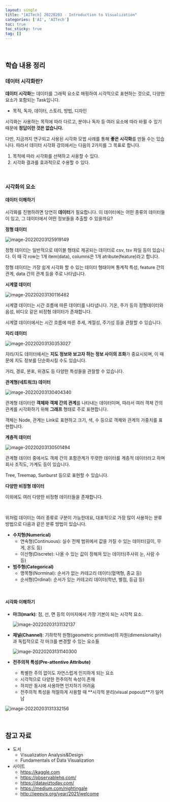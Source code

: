 ```yaml
---
layout: single
title: "[AITech] 20220203 - Introduction to Visualization"
categories: ['AI', 'AITech']
toc: true
toc_sticky: true
tag: []
---
```




<br>

## 학습 내용 정리

### 데이터 시각화란?

**데이터 시각화**는 데이터를 그래픽 요소로 매핑하여 시각적으로 표현하는 것으로, 다양한 요소가 포함되는 Task입니다. 

* 목적, 독자, 데이터, 스토리, 방법, 디자인

시각화는 사용하는 목적에 따라 다르고, 분야나 독자 등 여러 요소에 따라 바뀔 수 있기 때문에 **정답이란 것은 없습니다.**

다만, 지금까지 연구되고 사용된 시각화 모법 사례를 통해 **좋은 시각화**를 만들 수는 있습니다. 따라서 데이터 시각화 강의에서는 다음의 2가지를 그 목표로 합니다. 

1. 목적에 따라 시각화를 선택하고 사용할 수 있다. 
2. 시각화 결과를 효과적으로 수용할 수 있다. 

<br>

### 시각화의 요소

#### 데이터 이해하기

시각화를 진행하려면 당연히 **데이터**가 필요합니다. 이 데이터에는 어떤 종류의 데이터들이 있고, 그 데이터에서 어떤 정보들을 추출할 수 있을까요?

**정형 데이터**

![image-20220203125919149](https://user-images.githubusercontent.com/70505378/152280146-5b49fae3-c247-4d2e-9426-649c3f229e6d.png)

정형 데이터는 일반적으로 테이블 형태로 제공되는 데이터로 csv, tsv 파일 등이 있습니다. 이 때 각 row는 1개 item(data), columns은 1개 atribute(feature)라고 합니다. 

정형 데이터는 가장 쉽게 시각화 할 수 있는 데이터 형태이며 통계적 특성, feature 간의 관계, data 간의 관계 등을 주로 나타냅니다. 

**시계열 데이터**

![image-20220203130116482](https://user-images.githubusercontent.com/70505378/152280147-aa4e6320-8362-4cee-868f-1b6b4a62b428.png)

시계열 데이터는 시간 흐름에 따른 데이터를 나타냅니다. 기온, 주가 등의 정형데이터와 음성, 비디오 같은 비정형 데이터가 존재합니다. 

시계열 데이터에서는 시간 흐름에 따른 추세, 계절성, 주기성 등을 관찰할 수 있습니다. 

**지리 데이터**

![image-20220203130353027](https://user-images.githubusercontent.com/70505378/152280151-bb85d1ab-be33-4110-a733-38e7228ead33.png)

지리/지도 데이터에서는 **지도 정보와 보고자 하는 정보 사이의 조화**가 중요시되며, 이 때문에 지도 정보를 단순화시킬 수도 있습니다. 

거리, 경로, 분포, 위경도 등 다양한 특성들을 관찰할 수 있습니다. 

**관계형(네트워크) 데이터**

![image-20220203130404340](https://user-images.githubusercontent.com/70505378/152280153-47c0fc92-86e2-4ae5-ad35-03cc5ee48611.png)

관계형 데이터란 **객체와 객체 간의 관계**를 나타내는 데이터이며, 따라서 여러 객체 간의 관계를 시각화하기 위해 **그래프** 형태로 주로 표현합니다. 

객체는 Node, 관계는 Link로 표현하고 크기, 색, 수 등으로 객체와 관계의 가중치를 표현합니다. 

**계층적 데이터**

![image-20220203130501494](https://user-images.githubusercontent.com/70505378/152280154-582b266b-e59c-47d6-81b0-d84a6231cb7f.png)

관계형 데이터 중에서도 객체 간의 포함관계가 뚜렷한 데이터를 계층적 데이터라고 하며 회사 조직도, 가계도 등이 있습니다. 

Tree, Treemap, Sunburst 등으로 표현할 수 있습니다. 

**다양한 비정형 데이터**

이외에도 여러 다양한 비정형 데이터들을 존재합니다. 

<br>

위처럼 데이터는 여러 종류로 구분이 가능한데요, 대표적으로 가장 많이 사용하는 분류 방법으로 다음과 같은 분류 방법이 있습니다. 

* **수치형(Numerical)**
  * 연속형(Continuous): 실수 전체 범위에서 값을 가질 수 있는 데이터(길이, 무게, 온도 등)
  * 이산형(Discrete): 나올 수 있는 값이 정해져 있는 데이터(주사위 눈, 사람 수 등)
* **범주형(Categorical)**
  * 명목형(Norminal): 순서가 없는 카테고리 데이터(혈액형, 종교 등)
  * 순서형(Ordinal): 순서가 있는 카테고리 데이터(학년, 별점, 등급 등)

<br>

#### 시각화 이해하기

* **마크(mark)**: 점, 선, 면 등의 이미지에서 가장 기본이 되는 시각적 요소. 

  ![image-20220203131132137](https://user-images.githubusercontent.com/70505378/152280141-b50fa160-2643-4d4e-8bbe-da293f83c4d9.png)

* **채널(Channel)**: 기하학적 원형(geometric primitive)의 차원(dimensionality)과 독립적으로 각 마크를 변경할 수 있는 요소들

  ![image-20220203131140300](https://user-images.githubusercontent.com/70505378/152280143-eef23a8d-9137-48b0-9751-9f969e41ad5e.png)

* **전주의적 특성(Pre-attentive Attribute)**
  * 특별한 주의 없이도 자연스럽게 인지하게 되는 요소
  * 시각적으로 다양한 전주의적 속성이 존재
  * 하지만 동시에 사용하면 인지하기 어려움
  * 전주의적 특성을 적절하게 사용할 때 **시각적 분리(visual popout)**가 일어남

![image-20220203131332156](https://user-images.githubusercontent.com/70505378/152280145-bb61ca43-3cf7-4320-81ad-392f7fc921d6.png)

<br>

## 참고 자료

* 도서
  * Visualization Analysis&Design
  * Fundamentals of Data Visualization
* 사이트
  * https://kaggle.com
  * https://observablehq.com/
  * https://dataviztoday.com/
  * https://medium.com/nightingale
  * http://ieeevis.org/year/2021/welcome  
